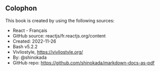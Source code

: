 <section id="colophon" role="doc-colophon">

## Colophon

This book is created by using the following sources:

- React - Français
- GitHub source: reactjs/fr.reactjs.org/content
- Created: 2022-11-26
- Bash v5.2.2
- Vivliostyle, https://vivliostyle.org/
- By: @shinokada
- GitHub repo: https://github.com/shinokada/markdown-docs-as-pdf

</section>
